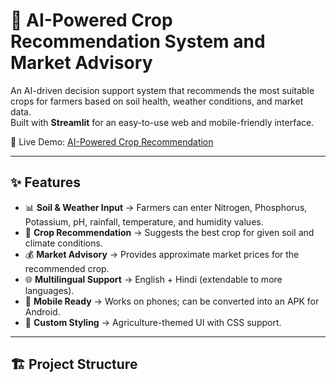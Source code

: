 # 🌱 AI-Powered Crop Recommendation System and Market Advisory


An AI-driven decision support system that recommends the most suitable crops for farmers based on soil health, weather conditions, and market data.  
Built with **Streamlit** for an easy-to-use web and mobile-friendly interface.  

🚀 Live Demo: [AI-Powered Crop Recommendation](https://ai-powered-crop-recommendation-yogita-1327.streamlit.app)

---

## ✨ Features
- 📊 **Soil & Weather Input** → Farmers can enter Nitrogen, Phosphorus, Potassium, pH, rainfall, temperature, and humidity values.
- 🌱 **Crop Recommendation** → Suggests the best crop for given soil and climate conditions.
- 💰 **Market Advisory** → Provides approximate market prices for the recommended crop.
- 🌐 **Multilingual Support** → English + Hindi (extendable to more languages).
- 📱 **Mobile Ready** → Works on phones; can be converted into an APK for Android.
- 🎨 **Custom Styling** → Agriculture-themed UI with CSS support.

---

## 🏗️ Project Structure
